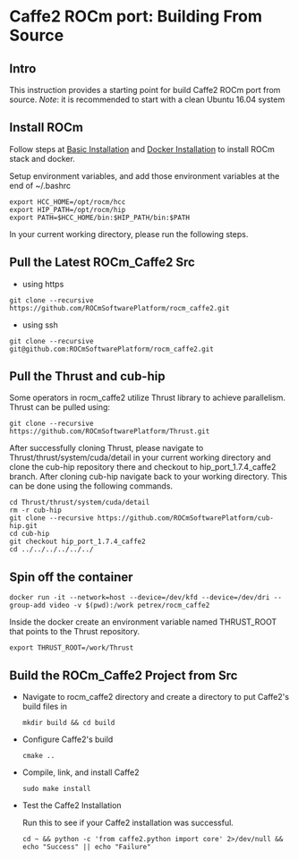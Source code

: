 # Caffe2 ROCm port: Building From Source

## Intro
This instruction provides a starting point for build Caffe2 ROCm port from source.
*Note*: it is recommended to start with a clean Ubuntu 16.04 system

## Install ROCm

Follow steps at [Basic Installation](https://github.com/petrex/rocm_caffe2/blob/documentation/rocm_docs/caffe2-install-basic.md) and [Docker Installation](https://github.com/petrex/rocm_caffe2/blob/documentation/rocm_docs/caffe2-docker.md) to install ROCm stack and docker.

Setup environment variables, and add those environment variables at the end of ~/.bashrc 
```
export HCC_HOME=/opt/rocm/hcc
export HIP_PATH=/opt/rocm/hip
export PATH=$HCC_HOME/bin:$HIP_PATH/bin:$PATH
```
In your current working directory, please run the following steps.

## Pull the Latest ROCm_Caffe2 Src
* using https

```
git clone --recursive https://github.com/ROCmSoftwarePlatform/rocm_caffe2.git
```

* using ssh 

```
git clone --recursive git@github.com:ROCmSoftwarePlatform/rocm_caffe2.git
```
## Pull the Thrust and cub-hip  
Some operators in rocm_caffe2 utilize Thrust library to achieve parallelism. Thrust can be pulled using:

```
git clone --recursive https://github.com/ROCmSoftwarePlatform/Thrust.git
```
After successfully cloning Thrust, please navigate to Thrust/thrust/system/cuda/detail in your current working directory and clone the cub-hip repository there and checkout to hip_port_1.7.4_caffe2 branch. After cloning cub-hip navigate back to your working directory. This can be done using the following commands.

```
cd Thrust/thrust/system/cuda/detail
rm -r cub-hip
git clone --recursive https://github.com/ROCmSoftwarePlatform/cub-hip.git
cd cub-hip
git checkout hip_port_1.7.4_caffe2
cd ../../../../../../
```

## Spin off the container
	
`docker run -it --network=host --device=/dev/kfd --device=/dev/dri --group-add video -v $(pwd):/work petrex/rocm_caffe2`

Inside the docker create an environment variable named THRUST_ROOT that points to the Thrust repository.

```
export THRUST_ROOT=/work/Thrust
```

## Build the ROCm_Caffe2 Project from Src

* Navigate to rocm_caffe2 directory and create a directory to put Caffe2's build files in 

	`mkdir build && cd build`

* Configure Caffe2's build 
 
	`cmake ..`

* Compile, link, and install Caffe2 

	`sudo make install`
	
* Test the Caffe2 Installation 

	Run this to see if your Caffe2 installation was successful. 
	
	`cd ~ && python -c 'from caffe2.python import core' 2>/dev/null && echo "Success" || echo "Failure"`
